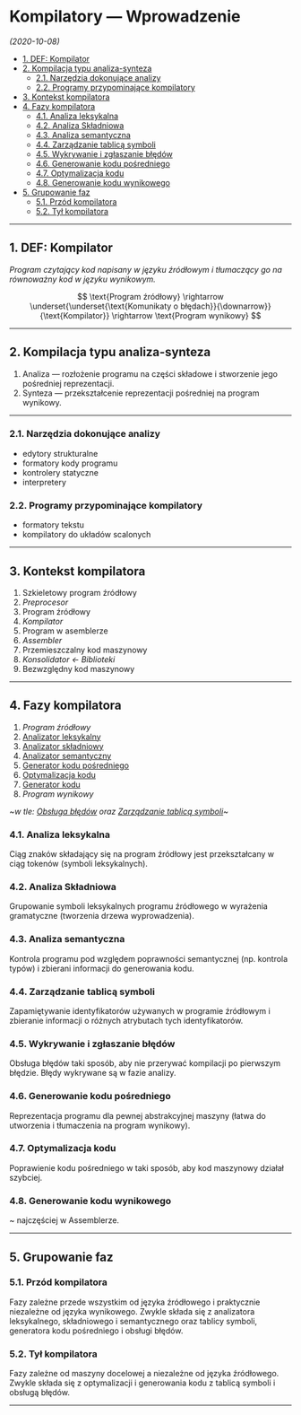 # Kompilatory — Wprowadzenie

*(2020-10-08)*

- [1. DEF: Kompilator](#1-def-kompilator)
- [2. Kompilacja typu analiza-synteza](#2-kompilacja-typu-analiza-synteza)
    - [2.1. Narzędzia dokonujące analizy](#21-narzędzia-dokonujące-analizy)
    - [2.2. Programy przypominające kompilatory](#22-programy-przypominające-kompilatory)
- [3. Kontekst kompilatora](#3-kontekst-kompilatora)
- [4. Fazy kompilatora](#4-fazy-kompilatora)
    - [4.1. Analiza leksykalna](#41-analiza-leksykalna)
    - [4.2. Analiza Składniowa](#42-analiza-składniowa)
    - [4.3. Analiza semantyczna](#43-analiza-semantyczna)
    - [4.4. Zarządzanie tablicą symboli](#44-zarządzanie-tablicą-symboli)
    - [4.5. Wykrywanie i zgłaszanie błędów](#45-wykrywanie-i-zgłaszanie-błędów)
    - [4.6. Generowanie kodu pośredniego](#46-generowanie-kodu-pośredniego)
    - [4.7. Optymalizacja kodu](#47-optymalizacja-kodu)
    - [4.8. Generowanie kodu wynikowego](#48-generowanie-kodu-wynikowego)
- [5. Grupowanie faz](#5-grupowanie-faz)
    - [5.1. Przód kompilatora](#51-przód-kompilatora)
    - [5.2. Tył kompilatora](#52-tył-kompilatora)

---

## 1. DEF: Kompilator

*Program czytający kod napisany w języku źródłowym i tłumaczący go na równoważny kod w języku wynikowym.*

$$
\text{Program źródłowy} \rightarrow \underset{\underset{\text{Komunikaty o błędach}}{\downarrow}}{\text{Kompilator}} \rightarrow \text{Program wynikowy}
$$

---

## 2. Kompilacja typu analiza-synteza

1. Analiza — rozłożenie programu na części składowe i stworzenie jego pośredniej reprezentacji.
2. Synteza — przekształcenie reprezentacji pośredniej na program wynikowy.

---

### 2.1. Narzędzia dokonujące analizy

- edytory strukturalne
- formatory kody programu
- kontrolery statyczne
- interpretery

### 2.2. Programy przypominające kompilatory

- formatory tekstu
- kompilatory do układów scalonych

---

## 3. Kontekst kompilatora

1. Szkieletowy program źródłowy
2. *Preprocesor*
3. Program źródłowy
4. *Kompilator*
5. Program w asemblerze
6. *Assembler*
7. Przemieszczalny kod maszynowy
8. *Konsolidator $\leftarrow$ Biblioteki*
9. Bezwzględny kod maszynowy

---

## 4. Fazy kompilatora

1. *Program źródłowy*
2. [Analizator leksykalny](#41-analiza-leksykalna)
3. [Analizator składniowy](#42-analiza-składniowa)
4. [Analizator semantyczny](#43-analiza-semantyczna)
5. [Generator kodu pośredniego](#46-generowanie-kodu-pośredniego)
6. [Optymalizacja kodu](#47-optymalizacja-kodu)
7. [Generator kodu](#48-generowanie-kodu-wynikowego)
8. *Program wynikowy*

*~w tle: [Obsługa błędów](#45-wykrywanie-i-zgłaszanie-błędów) oraz [Zarządzanie tablicą symboli](#44-zarządzanie-tablicą-symboli)~*

### 4.1. Analiza leksykalna
Ciąg znaków składający się na program źródłowy jest przekształcany w ciąg tokenów (symboli leksykalnych).

### 4.2. Analiza Składniowa
Grupowanie symboli leksykalnych programu źródłowego w wyrażenia gramatyczne (tworzenia drzewa wyprowadzenia).

### 4.3. Analiza semantyczna
Kontrola programu pod względem poprawności semantycznej (np. kontrola typów) i zbierani informacji do generowania kodu.

### 4.4. Zarządzanie tablicą symboli
Zapamiętywanie identyfikatorów używanych w programie źródłowym i zbieranie informacji o różnych atrybutach tych identyfikatorów.

### 4.5. Wykrywanie i zgłaszanie błędów
Obsługa błędów taki sposób, aby nie przerywać kompilacji po pierwszym błędzie. Błędy wykrywane są w fazie analizy.

### 4.6. Generowanie kodu pośredniego
Reprezentacja programu dla pewnej abstrakcyjnej maszyny (łatwa do utworzenia i tłumaczenia na program wynikowy).

### 4.7. Optymalizacja kodu
Poprawienie kodu pośredniego w taki sposób, aby kod maszynowy działał szybciej.

### 4.8. Generowanie kodu wynikowego
~ najczęściej w Assemblerze.

---

## 5. Grupowanie faz

### 5.1. Przód kompilatora
Fazy zależne przede wszystkim od języka źródłowego i praktycznie niezależne od języka wynikowego. Zwykle składa się z analizatora leksykalnego, składniowego i semantycznego oraz tablicy symboli, generatora kodu pośredniego i obsługi błędów.

### 5.2. Tył kompilatora
Fazy zależne od maszyny docelowej a niezależne od języka źródłowego. Zwykle składa się z optymalizacji i generowania kodu z tablicą symboli i obsługą błędów.

---
